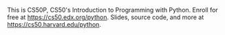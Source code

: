 This is CS50P, CS50's Introduction to Programming with Python.
Enroll for free at https://cs50.edx.org/python. Slides, source code, and more at https://cs50.harvard.edu/python.
